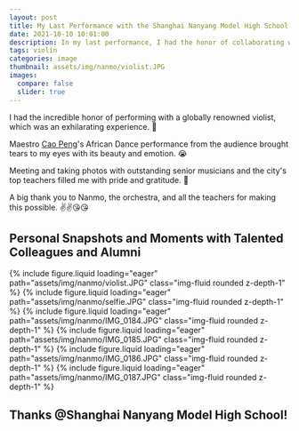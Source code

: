 ```yaml
---
layout: post
title: My Last Performance with the Shanghai Nanyang Model High School Symphony Orchestra
date: 2021-10-10 10:01:00
description: In my last performance, I had the honor of collaborating with a renowned violist. Maestro Cao Peng's African Dance moved me to tears, and meeting top musicians and teachers filled me with pride.
tags: violin
categories: image
thumbnail: assets/img/nanmo/violist.JPG
images:
  compare: false
  slider: true
---
```


I had the incredible honor of performing with a globally renowned violist, which was an exhilarating experience. 🥰

Maestro [Cao Peng](https://en.wikipedia.org/wiki/Cao_Peng)'s African Dance performance from the audience brought tears to my eyes with its beauty and emotion. 😭

Meeting and taking photos with outstanding senior musicians and the city's top teachers filled me with pride and gratitude. 🥳

A big thank you to Nanmo, the orchestra, and all the teachers for making this possible. ✌️✌️😘😘

## Personal Snapshots and Moments with Talented Colleagues and Alumni

<swiper-container keyboard="true" navigation="true" pagination="true" pagination-clickable="true" pagination-dynamic-bullets="true" rewind="true">
  <swiper-slide>{% include figure.liquid loading="eager" path="assets/img/nanmo/violist.JPG" class="img-fluid rounded z-depth-1" %}</swiper-slide>
  <swiper-slide>{% include figure.liquid loading="eager" path="assets/img/nanmo/selfie.JPG" class="img-fluid rounded z-depth-1" %}</swiper-slide>
  <swiper-slide>{% include figure.liquid loading="eager" path="assets/img/nanmo/IMG_0184.JPG" class="img-fluid rounded z-depth-1" %}</swiper-slide>
  <swiper-slide>{% include figure.liquid loading="eager" path="assets/img/nanmo/IMG_0185.JPG" class="img-fluid rounded z-depth-1" %}</swiper-slide>
  <swiper-slide>{% include figure.liquid loading="eager" path="assets/img/nanmo/IMG_0186.JPG" class="img-fluid rounded z-depth-1" %}</swiper-slide>
  <swiper-slide>{% include figure.liquid loading="eager" path="assets/img/nanmo/IMG_0187.JPG" class="img-fluid rounded z-depth-1" %}</swiper-slide>
</swiper-container>

## Thanks @Shanghai Nanyang Model High School!

